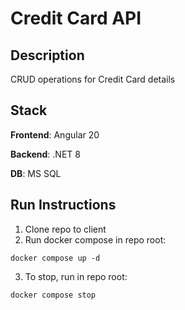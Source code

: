 # Credit Card API

## Description

CRUD operations for Credit Card details

## Stack

**Frontend**: Angular 20

**Backend**: .NET 8

**DB**: MS SQL

## Run Instructions

1. Clone repo to client
2. Run docker compose in repo root:

`docker compose up -d`

3. To stop, run in repo root:

`docker compose stop`
